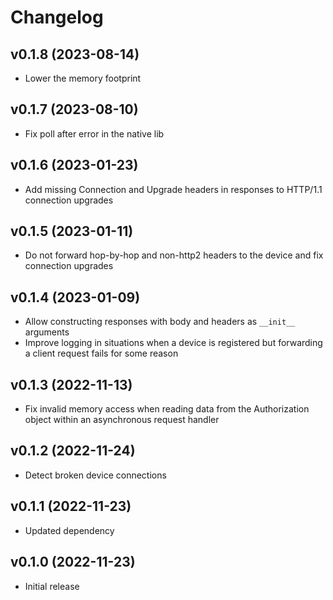 # Changelog

## v0.1.8 (2023-08-14)

* Lower the memory footprint

## v0.1.7 (2023-08-10)

* Fix poll after error in the native lib

## v0.1.6 (2023-01-23)

* Add missing Connection and Upgrade headers in responses to HTTP/1.1
  connection upgrades

## v0.1.5 (2023-01-11)

* Do not forward hop-by-hop and non-http2 headers to the device and fix
  connection upgrades

## v0.1.4 (2023-01-09)

* Allow constructing responses with body and headers as `__init__` arguments
* Improve logging in situations when a device is registered but forwarding a
  client request fails for some reason

## v0.1.3 (2022-11-13)

* Fix invalid memory access when reading data from the Authorization object
  within an asynchronous request handler

## v0.1.2 (2022-11-24)

* Detect broken device connections

## v0.1.1 (2022-11-23)

* Updated dependency

## v0.1.0 (2022-11-23)

* Initial release
